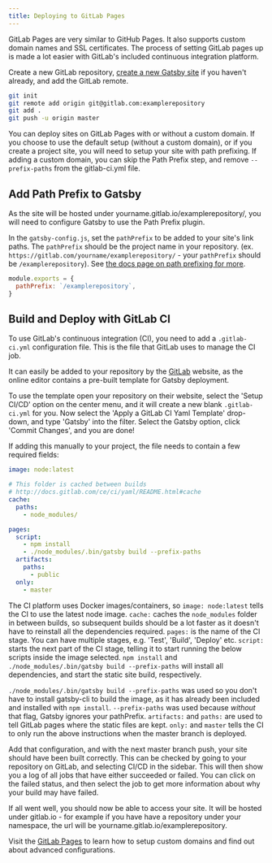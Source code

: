 ```yaml
---
title: Deploying to GitLab Pages
---
```


GitLab Pages are very similar to GitHub Pages. It also supports custom domain names and SSL certificates. The process of setting GitLab pages up is made a lot easier with GitLab's included continuous integration platform.

Create a new GitLab repository, [create a new Gatsby site](https://www.gatsbyjs.org/docs/) if you haven't already, and add the GitLab remote.

```bash
git init
git remote add origin git@gitlab.com:examplerepository
git add .
git push -u origin master
```

You can deploy sites on GitLab Pages with or without a custom domain. If you choose to use the default setup (without a custom domain), or if you create a project site, you will need to setup your site with path prefixing. If adding a custom domain, you can skip the Path Prefix step, and remove `--prefix-paths` from the gitlab-ci.yml file.

## Add Path Prefix to Gatsby

As the site will be hosted under yourname.gitlab.io/examplerepository/, you will need to configure Gatsby to use the Path Prefix plugin.

In the `gatsby-config.js`, set the `pathPrefix` to be added to your site's link paths. The `pathPrefix` should be the project name in your repository. (ex. `https://gitlab.com/yourname/examplerepository/` - your `pathPrefix` should be `/examplerepository`). See [the docs page on path prefixing for more](/docs/path-prefix/).

```js:title=gatsby-config.js
module.exports = {
  pathPrefix: `/examplerepository`,
}
```

## Build and Deploy with GitLab CI

To use GitLab's continuous integration (CI), you need to add a `.gitlab-ci.yml` configuration file. This is the file that GitLab uses to manage the CI job.

It can easily be added to your repository by the [GitLab](https://gitlab.com) website, as the online editor contains a pre-built template for Gatsby deployment.

To use the template open your repository on their website, select the 'Setup CI/CD' option on the center menu, and it will create a new blank `.gitlab-ci.yml` for you. Now select the 'Apply a GitLab CI Yaml Template' drop-down, and type 'Gatsby' into the filter. Select the Gatsby option, click 'Commit Changes', and you are done!

If adding this manually to your project, the file needs to contain a few required fields:

```yaml:title=.gitlab-ci.yml
image: node:latest

# This folder is cached between builds
# http://docs.gitlab.com/ce/ci/yaml/README.html#cache
cache:
  paths:
    - node_modules/

pages:
  script:
    - npm install
    - ./node_modules/.bin/gatsby build --prefix-paths
  artifacts:
    paths:
      - public
  only:
    - master
```

The CI platform uses Docker images/containers, so `image: node:latest` tells the CI to use the latest node image. `cache:` caches the `node_modules` folder in between builds, so subsequent builds should be a lot faster as it doesn't have to reinstall all the dependencies required. `pages:` is the name of the CI stage. You can have multiple stages, e.g. 'Test', 'Build', 'Deploy' etc. `script:` starts the next part of the CI stage, telling it to start running the below scripts inside the image selected. `npm install` and `./node_modules/.bin/gatsby build --prefix-paths` will install all dependencies, and start the static site build, respectively.

`./node_modules/.bin/gatsby build --prefix-paths` was used so you don't have to install gatsby-cli to build the image, as it has already been included and installed with `npm install`. `--prefix-paths` was used because _without_ that flag, Gatsby ignores your pathPrefix. `artifacts:` and `paths:` are used to tell GitLab pages
where the static files are kept. `only:` and `master` tells the CI to only run the above instructions when the master branch is deployed.

Add that configuration, and with the next master branch push, your site should have been built correctly. This can be checked by going to your repository on GitLab, and selecting CI/CD in the sidebar. This will then show you a log of all jobs that have either succeeded or failed. You can click on the failed status, and then select the job to get more information about why your build may have failed.

If all went well, you should now be able to access your site. It will be hosted under gitlab.io - for example if you have have a repository under your namespace, the url will be yourname.gitlab.io/examplerepository.

Visit the [GitLab Pages](https://gitlab.com/help/user/project/pages/getting_started_part_one.md) to learn how to setup custom domains and find out about advanced configurations.
